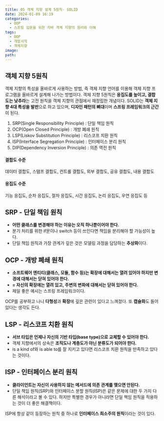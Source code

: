 ```yaml
---
title: 05 객체 지향 설계 5원칙- SOLID
date: 2024-01-09 16:19
categories:
  - OOP
  - 스프링 입문을 위한 자바 객체 지향의 원리와 이해
tags:
  - OOP
  - 개발서적
  - 객체지향
image: 
path:
---
```


## 객체 지향 5원칙
객체 지향의 특성을 올바르게 사용하는 방법, 즉 객체 지향 언어를 이용해 객체 지향 프로그램을 올바르게 설계해 나가는 방법이다. 객체 지향 5원칙은 **응집도를 높이고, 결합도는 낮추라**는 고전 원칙을 객체 지향의 관점에서 재정립한 개념이다. SOLID는 **객체 지향 4대 특성을 발판**으로 하고 있으며, **디자인 패턴의 뼈대**이며 **스프링 프레임워크의 근간**이 된다.

1. SRP(Single Responsibility Principle) : 단일 책임 원칙
2. OCP(Open Closed Principle) : 개방 폐쇄 원칙
3. LSP(Liskov Substitution Principle) : 리스코프 치환 원칙
4. ISP(Interface Segregation Principle) : 인터페이스 분리 원칙
5. DIP(Dependency Inversion Principle) : 의존 역전 원칙

#### 결합도 수준
데이터 결합도, 스탬프 결합도, 컨트롤 결합도, 외부 결합도, 공유 결합도, 내용 결합도

#### 응집도 수준
기능 응집도, 순차 응집도, 절차 응집도, 시간 응집도, 논리 응집도, 우연 응집도 등

## SRP - 단일 책임 원칙
+ **어떤 클래스를 변경해야 하는 이유는 오직 하나뿐이어야 한다.**
+ 분기 처리를 위한 if문이나 switch 등이 쓰인다면 책임을 분리해야 할 가능성이 높다.
+ 단일 책임 원칙과 가장 관계가 깊은 것은 모델링 과정을 담당하는 **추상화**이다.

## OCP - 개방 폐쇄 원칙
+ **소프트웨어 엔티티(클래스, 모듈, 함수 등)는 확장에 대해서는 열려 있어야 하지만 변경에 대해서는 닫혀 있어야 한다.**
+ **= 자신의 확장에는 열려 있고, 주변의 변화에 대해서는 닫혀 있어야 한다.**
+ 제일 좋은 예시는 스프링 프레임워크이다.

OCP를 공부하고 나니 **다형성**과 **확장**에 깊은 관련이 있다고 느껴졌다. 또 **캡슐화**도 들어있다는 생각도 든다.

## LSP - 리스코프 치환 원칙
+ **서브 타입은 언제나 자신의 기반 타입(base type)으로 교체할 수 있어야 한다.**
+ 객체 지향에서의 상속은 **조직도나 계층도가 아닌 분류도가 되어야 한다.**
+ is a kind of와 is able to를 잘 지키고 있다면 리스코프 치환 원칙을 만족하고 있다는 것이다.

## ISP - 인터페이스 분리 원칙
+ **클라이언트는 자신이 사용하지 않는 메서드에 의존 관계를 맺으면 안된다.**
+ 단일 책임 원칙(SRP)와 인터페이스 분할 원칙(ISP)은 같은 문제에 대한 두 가지 다른 해석이라고 볼 수 있다. 하지만 특별한 경우가 아니라면 단일 책임 원칙을 적용하는 것이 더 좋은 해결책이다.

ISP에 항상 같이 등장하는 원칙 중 하나로 **인터페이스 최소주의 원칙**이라는 것이 있다.